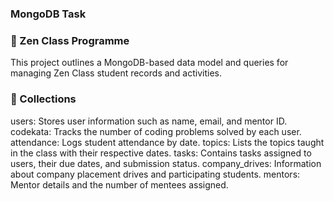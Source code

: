###  MongoDB Task
### 🧾 Zen Class Programme
This project outlines a MongoDB-based data model and queries for managing Zen Class student records and activities.

### 📖 Collections
users: Stores user information such as name, email, and mentor ID.
codekata: Tracks the number of coding problems solved by each user.
attendance: Logs student attendance by date.
topics: Lists the topics taught in the class with their respective dates.
tasks: Contains tasks assigned to users, their due dates, and submission status.
company_drives: Information about company placement drives and participating students.
mentors: Mentor details and the number of mentees assigned.
